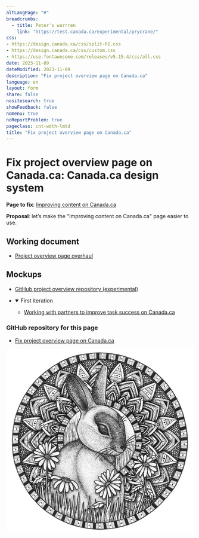 ```yaml
---
altLangPage: "#"
breadcrumbs:
  - title: Peter's warrren
    link: "https://test.canada.ca/experimental/prycrane/"
css:
- https://design.canada.ca/css/split-h1.css
- https://design.canada.ca/css/custom.css
- https://use.fontawesome.com/releases/v5.15.4/css/all.css
date: 2023-11-09
dateModified: 2023-11-09
description: "Fix project overview page on Canada.ca"
language: en
layout: form
share: false
nositesearch: true
showFeedback: false
nomenu: true
noReportProblem: true
pageclass: cnt-wdth-lmtd
title: "Fix project overview page on Canada.ca"
---
```

<div class="row">
  <div class="col-md-8">
    <h1 property="name" id="wb-cont" dir="ltr"><span class="stacked"><span>Fix project overview page on Canada.ca</span>: <span>Canada.ca design system</span></span></h1>
    <p><strong>Page to fix</strong>: <a href="https://blog.canada.ca/pages/project-overview.html">Improving content on Canada.ca</a></p>
    <p><strong>Proposal</strong>: let’s make the "Improving content on Canada.ca" page easier to use.</p>
    <h2 class="h3 mrgn-tp-lg">Working document</h2>
    <ul class="fa-ul">
      <li><span class="fa-li"><span class="fab fa-google-drive"></span></span><a href="https://docs.google.com/document/d/1nKJ8hC0x5-l_7tgutGOM7KjZ1jDgsxOztuA7JIEWGew">Project overview page overhaul</a></li>
    </ul>
    <h2 class="h3 mrgn-tp-lg">Mockups</h2>
    <ul class="fa-ul">
      <li><span class="fa-li"><span class="fas fa-code-branch"></span></span><a href="https://github.com/gc-proto/experimental/tree/master/prycrane/project-overview">GitHub project overview repository (experimental)</a></li>
    </ul>
    <ul class="list-unstyled mrgn-tp-lg">
      <li>
        <details open="open">
          <summary class="bg-info">First iteration</summary>
          <ul class="mrgn-tp-lg">
            <li><a href="project-overview-en-01.html">Working with partners to improve task success on Canada.ca</a></li>
          </ul>
        </details>
      </li>
      <!--       <li> 
  <details class="mrgn-tp-lg">
          <summary class="bg-info">Old mockups</summary>
          <ul class="mrgn-tp-lg">
            <li><a href="breadcrumbs-01.html">Current presentation of breadcrumbs (Global header)</a>
              <ul>
                <li><a href="breadcrumbs-02.html">Shortened breadcrumbs ex. 1 (Global header)</a></li>               
              </ul>
            </li>
          </ul>
        </details>
      </li> -->
    </ul>
    <h3 class="mrgn-tp-lg h4">GitHub repository for this page</h3>
    <ul class="mrgn-tp-md fa-ul">
      <li><span class="fa-li"><span class="fab fa-github"></span></span><a href="https://github.com/gc-proto/experimental/blob/master/prycrane/project-overview/index.md">Fix project overview page on Canada.ca</a></li>
    </ul>
  </div>
  <div class="col-md-4">
    <div><img src="./images/bunny31.png" alt="" class="img-responsive"></div>
  </div>
</div>
